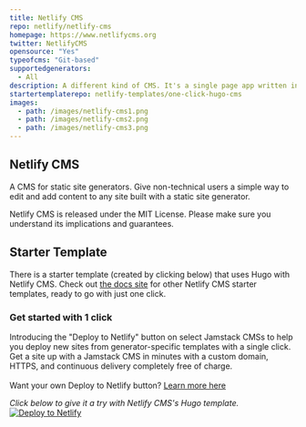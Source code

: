 ```yaml
---
title: Netlify CMS
repo: netlify/netlify-cms
homepage: https://www.netlifycms.org
twitter: NetlifyCMS
opensource: "Yes"
typeofcms: "Git-based"
supportedgenerators:
  - All
description: A different kind of CMS. It's a single page app written in React. It's an npm package. It's a script running on a static page that lives in your repo. Built for static site generators.
startertemplaterepo: netlify-templates/one-click-hugo-cms
images:
  - path: /images/netlify-cms1.png
  - path: /images/netlify-cms2.png
  - path: /images/netlify-cms3.png
---
```

## Netlify CMS

A CMS for static site generators. Give non-technical users a simple way to edit and add content to any site built with a static site generator.

Netlify CMS is released under the MIT License. Please make sure you understand its implications and guarantees.

## Starter Template

There is a starter template (created by clicking below) that uses Hugo with Netlify CMS. Check out [the docs site](https://www.netlifycms.org/docs/start-with-a-template/) for other Netlify CMS starter templates, ready to go with just one click.

<div class="promo">
  <div class="deploy-to-netlify">
    <h3>Get started with 1 click</h3>
    <p>Introducing the "Deploy to Netlify" button on select Jamstack CMSs to help you deploy new sites from generator-specific templates with a single click. Get a site up with a Jamstack CMS in minutes with a custom domain, HTTPS, and continuous delivery completely free of charge.<br><br>
    Want your own Deploy to Netlify button? <a href="https://www.netlify.com/docs/deploy_button/">Learn more here</a></p>
      <em>Click below to give it a try with Netlify CMS's Hugo template.</em>
      <a class="deploy-btn-interior inline" href="https://app.netlify.com/start/deploy?repository=https://github.com/netlify-templates/one-click-hugo-cms" alt="Deploy to Netlify" title="Deploy to Netlify">
        <img src="https://www.netlify.com/img/deploy/button.svg" title="Deploy to Netlify">
      </a>
    </p>
  </div>
</div>
